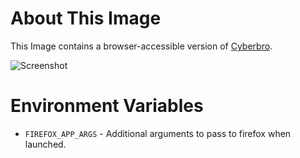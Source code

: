 # About This Image

This Image contains a browser-accessible version of [Cyberbro](https://github.com/stanfrbd/cyberbro).

![Screenshot][Image_Screenshot]

[Image_Screenshot]: https://5856039.fs1.hubspotusercontent-na1.net/hubfs/5856039/dockerhub/image-screenshots/<TO_BE_DEFINED> "Image Screenshot"

# Environment Variables

* `FIREFOX_APP_ARGS` - Additional arguments to pass to firefox when launched.
